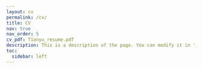 ```yaml
---
layout: cv
permalink: /cv/
title: CV
nav: true
nav_order: 5
cv_pdf: Tianyu_resume.pdf
description: This is a description of the page. You can modify it in '_pages/cv.md'. You can also change or remove the top pdf download button.
toc:
  sidebar: left
---
```

